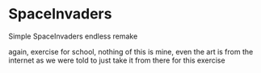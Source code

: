 # SpaceInvaders
Simple SpaceInvaders endless remake

again, exercise for school, nothing of this is mine, even the art is from the internet as we were told to just take it from there for this exercise
